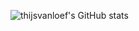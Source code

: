 ![thijsvanloef's GitHub stats](https://github-readme-stats.vercel.app/api?username=thijsvanloef&show_icons=true&theme=dark)
